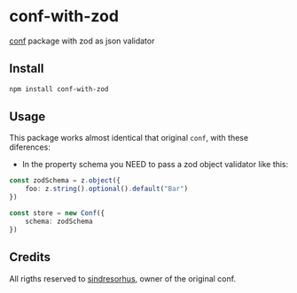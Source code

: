 # conf-with-zod

[conf](https://www.npmjs.com/package/conf) package with zod as json validator

## Install

```sh
npm install conf-with-zod
```

## Usage

This package works almost identical that original `conf`, with these diferences: 

* In the property schema you NEED to pass a zod object validator like this:

```typescript 
const zodSchema = z.object({
	foo: z.string().optional().default("Bar")
})

const store = new Conf({
	schema: zodSchema
})
```

## Credits

All rigths reserved to [sindresorhus](https://github.com/sindresorhus), owner of the original conf.